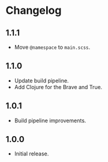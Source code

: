 # Changelog

## 1.1.1

- Move `@namespace` to `main.scss`.

## 1.1.0

- Update build pipeline.
- Add Clojure for the Brave and True.

## 1.0.1

- Build pipeline improvements.

## 1.0.0

- Initial release.
